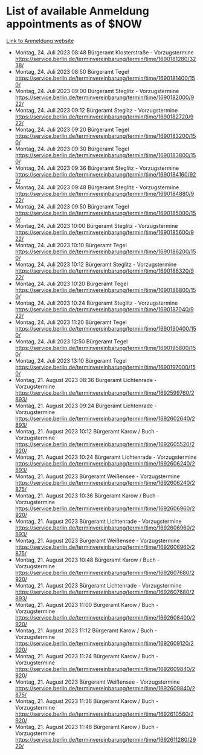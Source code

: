 # List of available Anmeldung appointments as of $NOW
[Link to Anmeldung website](https://service.berlin.de/terminvereinbarung/termin/tag.php?termin=1&anliegen[]=120686&dienstleisterlist=122210,122217,327316,122219,327312,122227,327314,122231,327346,122243,327348,122254,122252,329742,122260,329745,122262,329748,122271,327278,122273,327274,122277,327276,330436,122280,327294,122282,327290,122284,327292,122291,327270,122285,327266,122286,327264,122296,327268,150230,329760,122297,327286,122294,327284,122312,329763,122314,329775,122304,327330,122311,327334,122309,327332,317869,122281,327352,122279,329772,122283,122276,327324,122274,327326,122267,329766,122246,327318,122251,327320,122257,327322,122208,327298,122226,327300&herkunft=http%3A%2F%2Fservice.berlin.de%2Fdienstleistung%2F120686%2F)
- Montag, 24. Juli 2023 08:48 Bürgeramt Klosterstraße - Vorzugstermine https://service.berlin.de/terminvereinbarung/termin/time/1690181280/3238/
- Montag, 24. Juli 2023 08:50 Bürgeramt Tegel https://service.berlin.de/terminvereinbarung/termin/time/1690181400/150/
- Montag, 24. Juli 2023 09:00 Bürgeramt Steglitz - Vorzugstermine https://service.berlin.de/terminvereinbarung/termin/time/1690182000/922/
- Montag, 24. Juli 2023 09:12 Bürgeramt Steglitz - Vorzugstermine https://service.berlin.de/terminvereinbarung/termin/time/1690182720/922/
- Montag, 24. Juli 2023 09:20 Bürgeramt Tegel https://service.berlin.de/terminvereinbarung/termin/time/1690183200/150/
- Montag, 24. Juli 2023 09:30 Bürgeramt Tegel https://service.berlin.de/terminvereinbarung/termin/time/1690183800/150/
- Montag, 24. Juli 2023 09:36 Bürgeramt Steglitz - Vorzugstermine https://service.berlin.de/terminvereinbarung/termin/time/1690184160/922/
- Montag, 24. Juli 2023 09:48 Bürgeramt Steglitz - Vorzugstermine https://service.berlin.de/terminvereinbarung/termin/time/1690184880/922/
- Montag, 24. Juli 2023 09:50 Bürgeramt Tegel https://service.berlin.de/terminvereinbarung/termin/time/1690185000/150/
- Montag, 24. Juli 2023 10:00 Bürgeramt Steglitz - Vorzugstermine https://service.berlin.de/terminvereinbarung/termin/time/1690185600/922/
- Montag, 24. Juli 2023 10:10 Bürgeramt Tegel https://service.berlin.de/terminvereinbarung/termin/time/1690186200/150/
- Montag, 24. Juli 2023 10:12 Bürgeramt Steglitz - Vorzugstermine https://service.berlin.de/terminvereinbarung/termin/time/1690186320/922/
- Montag, 24. Juli 2023 10:20 Bürgeramt Tegel https://service.berlin.de/terminvereinbarung/termin/time/1690186800/150/
- Montag, 24. Juli 2023 10:24 Bürgeramt Steglitz - Vorzugstermine https://service.berlin.de/terminvereinbarung/termin/time/1690187040/922/
- Montag, 24. Juli 2023 11:20 Bürgeramt Tegel https://service.berlin.de/terminvereinbarung/termin/time/1690190400/150/
- Montag, 24. Juli 2023 12:50 Bürgeramt Tegel https://service.berlin.de/terminvereinbarung/termin/time/1690195800/150/
- Montag, 24. Juli 2023 13:10 Bürgeramt Tegel https://service.berlin.de/terminvereinbarung/termin/time/1690197000/150/
- Montag, 21. August 2023 08:36 Bürgeramt Lichtenrade - Vorzugstermine https://service.berlin.de/terminvereinbarung/termin/time/1692599760/2893/
- Montag, 21. August 2023 09:24 Bürgeramt Lichtenrade - Vorzugstermine https://service.berlin.de/terminvereinbarung/termin/time/1692602640/2893/
- Montag, 21. August 2023 10:12 Bürgeramt Karow / Buch - Vorzugstermine https://service.berlin.de/terminvereinbarung/termin/time/1692605520/2920/
- Montag, 21. August 2023 10:24 Bürgeramt Lichtenrade - Vorzugstermine https://service.berlin.de/terminvereinbarung/termin/time/1692606240/2893/
- Montag, 21. August 2023  Bürgeramt Weißensee - Vorzugstermine https://service.berlin.de/terminvereinbarung/termin/time/1692606240/2875/
- Montag, 21. August 2023 10:36 Bürgeramt Karow / Buch - Vorzugstermine https://service.berlin.de/terminvereinbarung/termin/time/1692606960/2920/
- Montag, 21. August 2023  Bürgeramt Lichtenrade - Vorzugstermine https://service.berlin.de/terminvereinbarung/termin/time/1692606960/2893/
- Montag, 21. August 2023  Bürgeramt Weißensee - Vorzugstermine https://service.berlin.de/terminvereinbarung/termin/time/1692606960/2875/
- Montag, 21. August 2023 10:48 Bürgeramt Karow / Buch - Vorzugstermine https://service.berlin.de/terminvereinbarung/termin/time/1692607680/2920/
- Montag, 21. August 2023  Bürgeramt Lichtenrade - Vorzugstermine https://service.berlin.de/terminvereinbarung/termin/time/1692607680/2893/
- Montag, 21. August 2023 11:00 Bürgeramt Karow / Buch - Vorzugstermine https://service.berlin.de/terminvereinbarung/termin/time/1692608400/2920/
- Montag, 21. August 2023 11:12 Bürgeramt Karow / Buch - Vorzugstermine https://service.berlin.de/terminvereinbarung/termin/time/1692609120/2920/
- Montag, 21. August 2023 11:24 Bürgeramt Karow / Buch - Vorzugstermine https://service.berlin.de/terminvereinbarung/termin/time/1692609840/2920/
- Montag, 21. August 2023  Bürgeramt Weißensee - Vorzugstermine https://service.berlin.de/terminvereinbarung/termin/time/1692609840/2875/
- Montag, 21. August 2023 11:36 Bürgeramt Karow / Buch - Vorzugstermine https://service.berlin.de/terminvereinbarung/termin/time/1692610560/2920/
- Montag, 21. August 2023 11:48 Bürgeramt Karow / Buch - Vorzugstermine https://service.berlin.de/terminvereinbarung/termin/time/1692611280/2920/
